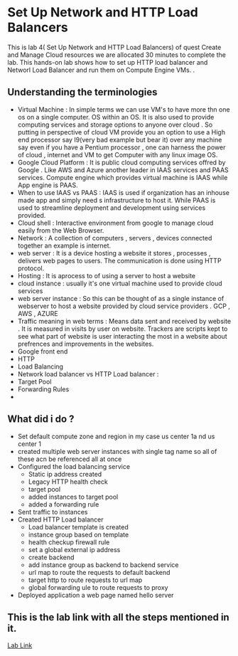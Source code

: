 # Set Up Network and HTTP Load Balancers
This is lab 4( Set Up Network and HTTP Load Balancers) of quest Create and Manage Cloud resources we are allocated 30 minutes to complete the lab.
This hands-on lab shows  how to set up HTTP load balancer and Networl Load Balancer and run them on Compute Engine VMs. .

## Understanding the terminologies

- Virtual Machine : In simple terms we can use VM's to have more thn one os on a single computer. OS within an OS. It is also used to provide computing services and storage options to anyone over cloud . So putting in perspective of cloud VM provide you an option to use a High end processor say I9(very bad example but bear it) over any machine say even if you have a Pentium processor , one can harness the power of cloud , internet and VM to get Computer with any linux image OS.
- Google Cloud Platform : It is public cloud computing services offred by Google . Like AWS and Azure another leader in IAAS services and PAAS services. Compute engine which provides virtual machine is IAAS while App engine is PAAS.
- When to use IAAS vs PAAS : IAAS is used if organization has an inhouse made app and simply need s infrastructure to host it. While PAAS is used to streamline deployment and development using services provided.
- Cloud shell : Interactive environment from google to manage cloud easily from the Web Browser.
- Network : A collection of computers ,  servers , devices connected together an example is internet.
- web server : It is a device hosting a website it stores , processes , delivers web pages to users. The communication is done using HTTP protocol.
- Hosting : It is aprocess to of using a server to host a website 
- cloud instance : usually it's one virtual machine used to provide cloud services 
- web server instance : So this can be thought of as a single instance of webserver to host a website provided by cloud service providers . GCP , AWS , AZURE
- Traffic meaning in web terms : Means data sent and received by website . It is measured in visits by user on website. Trackers are scripts kept to see what part of website is user interacting the most in a website about prefrences and improvements in the websites.
- Google front end
- HTTP
- Load Balancing
- Network load balancer vs HTTP Load balancer :
- Target Pool
- Forwarding Rules
- 


## What did i do ?
- Set default compute zone and region in my case us center 1a nd us center 1
- created multiple web server instances with single tag name so all of these acn be referenced all at once
- Configured the load balancing service 
  - Static ip address created
  - Legacy HTTP health check
  - target pool
  - added instances to target pool
  - added a forwarding rule
- Sent traffic to instances
- Created HTTP Load balancer
  - Load balancer template is created
  - instance group based on template
  - health checkup firewall rule
  - set a global external ip address
  - create backend
  - add instance group as backend to backend service
  - url map to route the requests to default backend
  - target http to route requests to url map
  - global forwarding ule to route requests to proxy
- Deployed application a web page named hello server







## This is the lab link with all the steps mentioned in it.
[Lab Link](https://google.qwiklabs.com/focuses/12007?parent=catalog)
